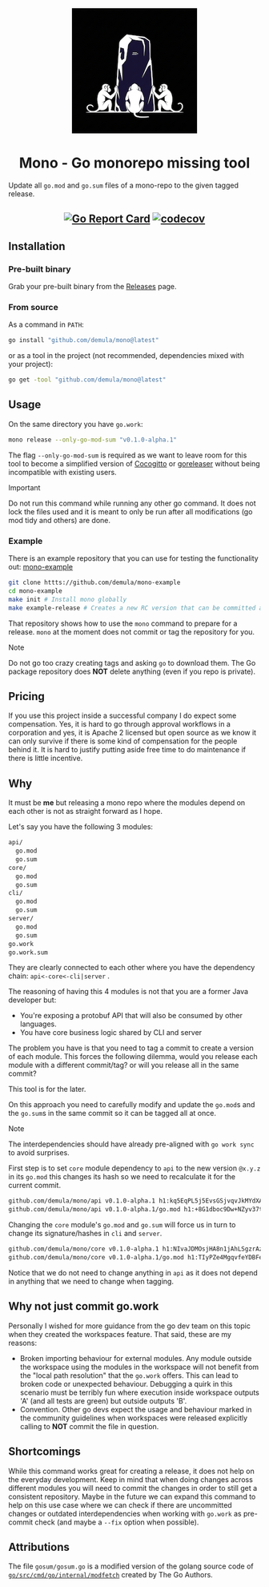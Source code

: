 <!-- markdownlint-disable-next-line first-line-h1 no-inline-html -->
<div align="center"><img src="logo.png" alt="Monkeys venerates monolith"/></div>

<!-- markdownlint-disable-next-line no-inline-html -->
# <div align="center">Mono - Go monorepo missing tool</div>

Update all `go.mod` and `go.sum` files of a mono-repo to the given tagged release.
<!-- markdownlint-disable-next-line no-inline-html line-length -->
## <div align="center"> [![Go Report Card](https://goreportcard.com/badge/github.com/demula/mono)](https://goreportcard.com/report/github.com/demula/mono) [![codecov](https://codecov.io/gh/demula/mono/branch/main/graph/badge.svg)](https://codecov.io/gh/demula/mono) </div>

## Installation

### Pre-built binary

Grab your pre-built binary from the
[Releases](https://github.com/demula/mono/releases) page.

### From source

As a command in `PATH`:

```bash
go install "github.com/demula/mono@latest"
```

or as a tool in the project (not recommended, dependencies mixed with your
project):

```bash
go get -tool "github.com/demula/mono@latest"
```

## Usage

On the same directory you have `go.work`:

```bash
mono release --only-go-mod-sum "v0.1.0-alpha.1"
```

The flag `--only-go-mod-sum` is required as we want to leave room for this tool
to become a simplified version of
[Cocogitto](https://github.com/cocogitto/cocogitto) or
[goreleaser](https://github.com/goreleaser/goreleaser) without being
incompatible with existing users.

> [!Important]
> Do not run this command while running any other go command. It does not lock
> the files used and it is meant to only be run after all modifications (go mod
> tidy and others) are done.

### Example

There is an example repository that you can use for testing the functionality
out: [mono-example](https://github.com/demula/mono-example)

```bash
git clone httts://github.com/demula/mono-example
cd mono-example
make init # Install mono globally
make example-release # Creates a new RC version that can be committed and tagged.
```

That repository shows how to use the `mono` command to prepare for a release.
`mono` at the moment does not commit or tag the repository for you.

> [!Note]
> Do not go too crazy creating tags and asking `go` to download them. The Go
> package repository does **NOT** delete anything (even if you repo is private).

## Pricing

If you use this project inside a successful company I do expect some
compensation. Yes, it is hard to go through approval workflows in a corporation
and yes, it is Apache 2 licensed but open source as we know it can only survive
if there is some kind of compensation for the people behind it. It is hard to
justify putting aside free time to do maintenance if there is little incentive.

## Why

It must be **me** but releasing a mono repo where the modules depend on each
other is not as straight forward as I hope.

Let's say you have the following 3 modules:

```txt
api/
  go.mod
  go.sum
core/
  go.mod
  go.sum
cli/
  go.mod
  go.sum
server/
  go.mod
  go.sum
go.work
go.work.sum
```

They are clearly connected to each other where you have the dependency chain:
`api<-core<-cli|server` .

The reasoning of having this 4 modules is not that you are a former Java
developer but:

- You're exposing a protobuf API that will also be consumed by other languages.
- You have core business logic shared by CLI and server

The problem you have is that you need to tag a commit to create a version of
each module. This forces the following dilemma, would you release each module
with a different commit/tag? or will you release all in the same commit?

This tool is for the later.

On this approach you need to carefully modify and update the `go.mod`s and the
`go.sum`s in the same commit so it can be tagged all at once.

> [!Note]
> The interdependencies should have already pre-aligned with `go work sync` to
> avoid surprises.

First step is to set `core` module dependency to `api` to the new version
`@x.y.z` in its `go.mod` this changes its hash so we need to recalculate it for
the current commit.

```txt
github.com/demula/mono/api v0.1.0-alpha.1 h1:kq5EqPL5j5EvsGSjvqvJkMYdXAbkc7IbKvVyGdKKH6Y=
github.com/demula/mono/api v0.1.0-alpha.1/go.mod h1:+8G1dboc9Dw+NZyv37tCp6UKmqXbzLitwYmVWvgPcg4=
```

Changing the `core` module's `go.mod` and `go.sum` will force us in turn to
change its signature/hashes in `cli` and `server`.

```txt
github.com/demula/mono/core v0.1.0-alpha.1 h1:NIvaJDMOsjHA8n1jAhLSgzrAzy1Hgr+hNrb57e+94F0=
github.com/demula/mono/core v0.1.0-alpha.1/go.mod h1:TIyPZe4MgqvfeYDBFedMoGGpEw/LqOeaOT+nhxU+yHo=
```

Notice that we do not need to change anything in `api` as it does not depend in
anything that we need to change when tagging.

## Why not just commit go.work

Personally I wished for more guidance from the go dev team on this topic when
they created the workspaces feature. That said, these are my reasons:

- Broken importing behaviour for external modules. Any module outside the
workspace using the modules in the workspace will not benefit from the
"local path resolution" that the `go.work` offers. This can lead to broken code
or unexpected behaviour. Debugging a quirk in this scenario must be terribly
fun where execution inside workspace outputs 'A' (and all tests are green) but
outside outputs 'B'.
- Convention. Other go devs expect the usage and behaviour marked in the
community guidelines when workspaces were released explicitly calling to
**NOT** commit the file in question.

## Shortcomings

While this command works great for creating a release, it does not help on the
everyday development. Keep in mind that when doing changes across different
modules you will need to commit the changes in order to still get a consistent
repository. Maybe in the future we can expand this command to help on this use
case where we can check if there are uncommitted changes or outdated
interdependencies when working with `go.work` as pre-commit check (and maybe a
`--fix` option when possible).

## Attributions

The file `gosum/gosum.go` is a modified version of the golang source code of
[`go/src/cmd/go/internal/modfetch`](https://cs.opensource.google/go/go/+/refs/tags/go1.25.0:src/cmd/go/internal/modfetch/fetch.go;drc=07a279794dff7ef3371710f1de4b3f9fc4ef4987)
created by The Go Authors.

